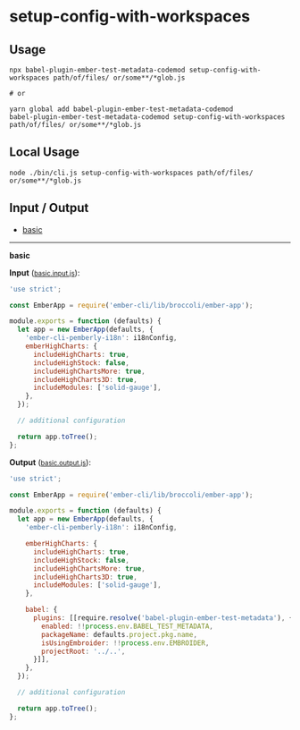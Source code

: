 # setup-config-with-workspaces


## Usage

```
npx babel-plugin-ember-test-metadata-codemod setup-config-with-workspaces path/of/files/ or/some**/*glob.js

# or

yarn global add babel-plugin-ember-test-metadata-codemod
babel-plugin-ember-test-metadata-codemod setup-config-with-workspaces path/of/files/ or/some**/*glob.js
```

## Local Usage
```
node ./bin/cli.js setup-config-with-workspaces path/of/files/ or/some**/*glob.js
```

## Input / Output

<!--FIXTURES_TOC_START-->
* [basic](#basic)
<!--FIXTURES_TOC_END-->

<!--FIXTURES_CONTENT_START-->
---
<a id="basic">**basic**</a>

**Input** (<small>[basic.input.js](transforms/setup-config-with-workspaces/__testfixtures__/basic.input.js)</small>):
```js
'use strict';

const EmberApp = require('ember-cli/lib/broccoli/ember-app');

module.exports = function (defaults) {
  let app = new EmberApp(defaults, {
    'ember-cli-pemberly-i18n': i18nConfig,
    emberHighCharts: {
      includeHighCharts: true,
      includeHighStock: false,
      includeHighChartsMore: true,
      includeHighCharts3D: true,
      includeModules: ['solid-gauge'],
    },
  });

  // additional configuration

  return app.toTree();
};

```

**Output** (<small>[basic.output.js](transforms/setup-config-with-workspaces/__testfixtures__/basic.output.js)</small>):
```js
'use strict';

const EmberApp = require('ember-cli/lib/broccoli/ember-app');

module.exports = function (defaults) {
  let app = new EmberApp(defaults, {
    'ember-cli-pemberly-i18n': i18nConfig,

    emberHighCharts: {
      includeHighCharts: true,
      includeHighStock: false,
      includeHighChartsMore: true,
      includeHighCharts3D: true,
      includeModules: ['solid-gauge'],
    },

    babel: {
      plugins: [[require.resolve('babel-plugin-ember-test-metadata'), {
        enabled: !!process.env.BABEL_TEST_METADATA,
        packageName: defaults.project.pkg.name,
        isUsingEmbroider: !!process.env.EMBROIDER,
        projectRoot: '../..',
      }]],
    },
  });

  // additional configuration

  return app.toTree();
};

```
<!--FIXTURES_CONTENT_END-->